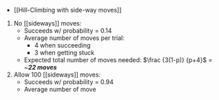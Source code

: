 - [[Hill-Climbing with side-way moves]]

1. No [[sideways]] moves:
	- Succeeds w/ probability = 0.14
	- Average number of moves per trial:
		- 4 when succeeding
		- 3 when getting stuck
	- Expected total number of moves needed:
			$\frac {3(1-p)} {p+4}$ = ~***22 moves***
2. Allow 100 [[sideways]] moves:
	- Succeeds w/ probability = 0.94
	- Average number of move